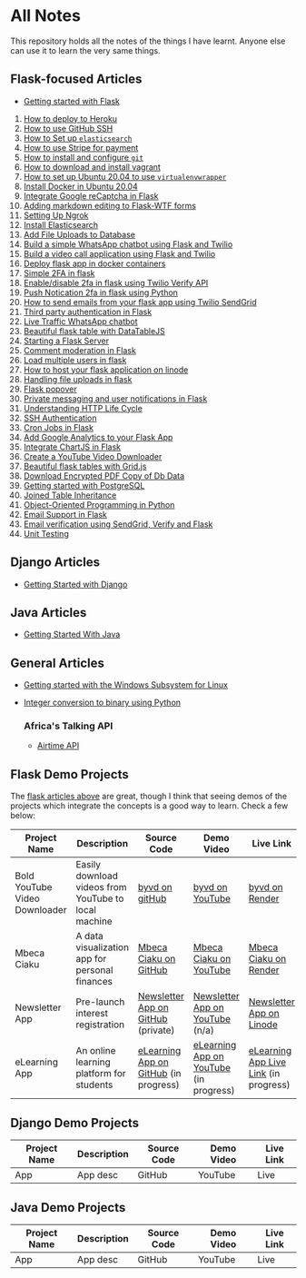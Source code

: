 # All Notes

This repository holds all the notes of the things I have learnt. Anyone else can use it to learn the very same things. 

## Flask-focused Articles
- [Getting started with Flask](https://github.com/GitauHarrison/getting-started-with-flask)
1. [How to deploy to Heroku](deploy_to_heroku.md)
2. [How to use GitHub SSH](github_ssh.md)
3. [How to Set up `elasticsearch`](how_to_set_up_elasticsearch.md)
4. [How to use Stripe for payment](how_to_use_stripe_for_payment.md)
5. [How to install and configure `git`](install_git.md)
6. [How to download and install vagrant](vagrant_how_to_download_and_install.md)
7. [How to set up Ubuntu 20.04 to use `virtualenvwrapper`](virtualenvwrapper_setup.md)
8. [Install Docker in Ubuntu 20.04](how_to_install_docker.md)
9. [Integrate Google reCaptcha in Flask](recaptcha.md)
10. [Adding markdown editing to Flask-WTF forms](handling_rich_text.md)
11. [Setting Up Ngrok](localhost_testing.md)
12. [Install Elasticsearch](elasticsearch_installation.md)
13. [Add File Uploads to Database](upload_files_to_database.md)
14. [Build a simple WhatsApp chatbot using Flask and Twilio](whatsapp_chatbots/simple_whatsapp_chatbot.md)
15. [Build a video call application using Flask and Twilio](video_call_app/simple_video_call_app.md)
16. [Deploy flask app in docker containers](deploy_to_docker.md)
17. [Simple 2FA in flask](two_factor_authentication/2fa_flask.md)
18. [Enable/disable 2fa in flask using Twilio Verify API](two_factor_authentication/twilio_verify_2fa.md)
19. [Push Notication 2fa in flask using Python](two_factor_authentication/twilio_authy.md)
20. [How to send emails from your flask app using Twilio SendGrid](twilio_sendgrid/00_overview.md)
21. [Third party authentication in Flask](two_factor_authentication/third_party_auth.md)
22. [Live Traffic WhatsApp chatbot](/whatsapp_chatbots/live_traffic_whatsapp_chatbot.md)
23. [Beautiful flask table with DataTableJS](flask_tables/flask_tables.md)
24. [Starting a Flask Server](start_flask_server.md)
25. [Comment moderation in Flask](comment_moderation.md)
26. [Load multiple users in flask](load_multiple_users.md)
27. [How to host your flask application on linode](deploy_to_linode.md)
28. [Handling file uploads in flask](file_upload_in_flask.md)
29. [Flask popover](flask_popover.md)
30. [Private messaging and user notifications in Flask](flask_popover/user_notifications.md)
31. [Understanding HTTP Life Cycle](http_life_cycle.md)
32. [SSH Authentication](linode/ssh_key_based_authentication.md)
33. [Cron Jobs in Flask](cron_jobs_in_flask.md)
34. [Add Google Analytics to your Flask App](google_analytics.md)
35. [Integrate ChartJS in Flask](chartjs.md)
36. [Create a YouTube Video Downloader](youtube_video_downloader.md)
37. [Beautiful flask tables with Grid.js](flask_tables/gridjs.md)
38. [Download Encrypted PDF Copy of Db Data](download_encrypted_pdf.md)
38. [Getting started with PostgreSQL](databases/00_postgresql_overview.md)
39. [Joined Table Inheritance](databases/99_joined_table_inheritance.md)
40. [Object-Oriented Programming in Python](oop_python.md)
41. [Email Support in Flask](email_support_in_flask.md)
42. [Email verification using SendGrid, Verify and Flask](/twilio_sendgrid/04_email_verification.md)
43. [Unit Testing](/unit_testing/unit_testing_overview.md)

## Django Articles

- [Getting Started with Django](/02_django/01_getting_started.md)

## Java Articles

- [Getting Started With Java](/03_java/01_getting_started_with_java.md)

## General Articles

- [Getting started with the Windows Subsystem for Linux](non_technical_articles/wsl.md)
- [Integer conversion to binary using Python](non_technical_articles/convert_integers_to_binary_using_python.md)

    ### Africa's Talking API

    - [Airtime API](at_airtime.md)

## Flask Demo Projects

The [flask articles above](#flask-focused-articles) are great, though I think that seeing demos of the projects which integrate the concepts is a good way to learn. Check a few below:

|  Project Name |  Description | Source Code | Demo Video |  Live Link |
| ------------- | ------------ | ----------- | ---------- | ---------- |
| Bold YouTube Video Downloader | Easily download videos from YouTube to local machine | [byvd on gitHub](https://github.com/GitauHarrison/youtube-video-downloader) | [byvd on YouTube](https://www.youtube.com/watch?v=GEYWpVBGsM0) | [byvd on Render](https://bold-youtube-video-downloader.onrender.com/) |
| Mbeca Ciaku | A data visualization app for personal finances | [Mbeca Ciaku on GitHub](https://github.com/GitauHarrison/mbeca-ciaku) | [Mbeca Ciaku on YouTube](https://www.youtube.com/watch?v=qzvHaOdsNsU) | [Mbeca Ciaku on Render](https://mbeca-ciaku.onrender.com/) |
| Newsletter App | Pre-launch interest registration| [Newsletter App on GitHub]() (private) | [Newsletter App on YouTube]() (n/a) | [Newsletter App on Linode](https://www.bolderlearner.com) |
| eLearning App | An online learning platform for students| [eLearning App on GitHub]() (in progress) | [eLearning App on YouTube]() (in progress) | [eLearning App Live Link]() (in progress) |


## Django Demo Projects

|  Project Name |  Description | Source Code | Demo Video |  Live Link |
| ------------- | ------------ | ----------- | ---------- | ---------- |
|      App      |    App desc  |   GitHub    |    YouTube |    Live    |


## Java Demo Projects

|  Project Name |  Description | Source Code | Demo Video |  Live Link |
| ------------- | ------------ | ----------- | ---------- | ---------- |
|      App      |    App desc  |   GitHub    |    YouTube |    Live    |